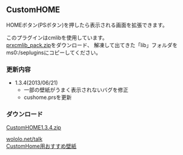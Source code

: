 CustomHOME
----

HOMEボタン(PSボタン)を押したら表示される画面を拡張できます。

このプラグインはcmlibを使用しています。  
[prxcmlib_pack.zip](http://code.google.com/p/prx-common-libraries/downloads/list)をダウンロード、
解凍して出てきた「lib」フォルダをms0:/sepluginsにコピーしてください。

### 更新内容
* 1.3.4(2013/06/21)
    * 一部の壁紙がうまく表示されないバグを修正
    * cushome.prsを更新

### ダウンロード
[CustomHOME1.3.4.zip](./download/CustomHOME1.3.4.zip)

[wololo.net/talk](http://wololo.net/talk/viewtopic.php?f=26&t=6086&start=0)  
[CustomHome用おすすめ壁紙](http://firestorage.jp/download/41be33949b36238441261097dd614c472c4847bf)
